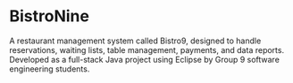 # BistroNine
A restaurant management system called Bistro9, designed to handle reservations, waiting lists, table management, payments, and data reports. Developed as a full-stack Java project using Eclipse by Group 9 software engineering students.
